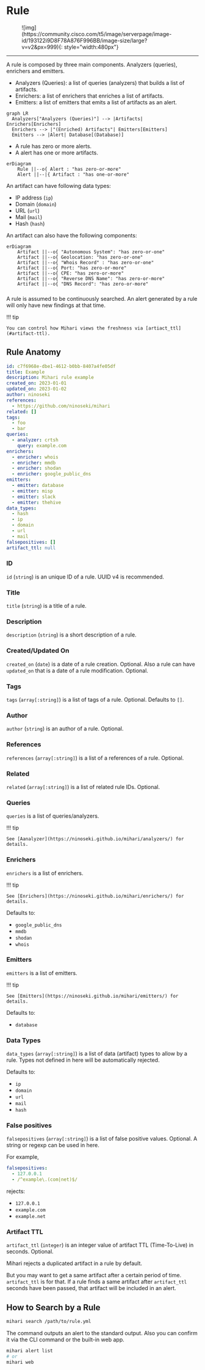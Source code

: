 # Rule

<figure markdown>
  ![img](https://community.cisco.com/t5/image/serverpage/image-id/193122i9D8F78A876F996BB/image-size/large?v=v2&px=999){: style="width:480px"}
</figure>

---

A rule is composed by three main components. Analyzers (queries), enrichers and emitters.

- Analyzers (Queries): a list of queries (analyzers) that builds a list of artifacts.
- Enrichers: a list of enrichers that enriches a list of artifacts.
- Emitters: a list of emitters that emits a list of artifacts as an alert.

```mermaid
graph LR
  Analyzers["Analyzers (Queries)"] --> |Artifacts| Enrichers[Enrichers]
  Enrichers --> |"(Enriched) Artifacts"| Emitters[Emitters]
  Emitters --> |Alert| Database[(Database)]
```

- A rule has zero or more alerts.
- A alert has one or more artifacts.

```mermaid
erDiagram
    Rule ||--o{ Alert : "has zero-or-more"
    Alert ||--|{ Artifact : "has one-or-more"
```

An artifact can have following data types:

- IP address (`ip`)
- Domain (`domain`)
- URL (`url`)
- Mail (`mail`)
- Hash (`hash`)

An artifact can also have the following components:

```mermaid
erDiagram
    Artifact ||--o{ "Autonomous System": "has zero-or-one"
    Artifact ||--o{ Geolocation: "has zero-or-one"
    Artifact ||--o{ "Whois Record" : "has zero-or-one"
    Artifact ||--o{ Port: "has zero-or-more"
    Artifact ||--o{ CPE: "has zero-or-more"
    Artifact ||--o{ "Reverse DNS Name": "has zero-or-more"
    Artifact ||--o{ "DNS Record": "has zero-or-more"
```

###

A rule is assumed to be continuously searched. An alert generated by a rule will only have new findings at that time.

!!! tip

    You can control how Mihari views the freshness via [artiact_ttl](#artifact-ttl).

## Rule Anatomy

```yaml
id: c7f6968e-dbe1-4612-b0bb-8407a4fe05df
title: Example
description: Mihari rule example
created_on: 2023-01-01
updated_on: 2023-01-02
author: ninoseki
references:
  - https://github.com/ninoseki/mihari
related: []
tags:
  - foo
  - bar
queries:
  - analyzer: crtsh
    query: example.com
enrichers:
  - enricher: whois
  - enricher: mmdb
  - enricher: shodan
  - enricher: google_public_dns
emitters:
  - emitter: database
  - emitter: misp
  - emitter: slack
  - emitter: thehive
data_types:
  - hash
  - ip
  - domain
  - url
  - mail
falsepositives: []
artifact_ttl: null
```

### ID

`id` (`string`) is an unique ID of a rule. UUID v4 is recommended.

### Title

`title` (`string`) is a title of a rule.

### Description

`description` (`string`) is a short description of a rule.

### Created/Updated On

`created_on` (`date`) is a date of a rule creation. Optional.
Also a rule can have `updated_on` that is a date of a rule modification. Optional.

### Tags

`tags` (`array[:string]`) is a list of tags of a rule. Optional. Defaults to `[]`.

### Author

`author` (`string`) is an author of a rule. Optional.

### References

`references` (`array[:string]`) is a list of a references of a rule. Optional.

### Related

`related` (`array[:string]`) is a list of related rule IDs. Optional.

### Queries

`queries` is a list of queries/analyzers.

!!! tip

    See [Aanalyzer](https://ninoseki.github.io/mihari/analyzers/) for details.

### Enrichers

`enrichers` is a list of enrichers.

!!! tip

    See [Enrichers](https://ninoseki.github.io/mihari/enrichers/) for details.

Defaults to:

- `google_public_dns`
- `mmdb`
- `shodan`
- `whois`

### Emitters

`emitters` is a list of emitters.

!!! tip

    See [Emitters](https://ninoseki.github.io/mihari/emitters/) for details.

Defaults to:

- `database`

### Data Types

`data_types` (`array[:string]`) is a list of data (artifact) types to allow by a rule. Types not defined in here will be automatically rejected.

Defaults to:

- `ip`
- `domain`
- `url`
- `mail`
- `hash`

### False positives

`falsepositives` (`array[:string]`) is a list of false positive values. Optional. A string or regexp can be used in here.

For example,

```yaml
falsepositives:
  - 127.0.0.1
  - /^example\.(com|net)$/
```

rejects:

- `127.0.0.1`
- `example.com`
- `example.net`

### Artifact TTL

`artifact_ttl` (`integer`) is an integer value of artifact TTL (Time-To-Live) in seconds. Optional.

Mihari rejects a duplicated artifact in a rule by default.

But you may want to get a same artifact after a certain period of time. `artifact_ttl` is for that. If a rule finds a same artifact after `artifact_ttl` seconds have been passed, that artifact will be included in an alert.

## How to Search by a Rule

```bash
mihari search /path/to/rule.yml
```

The command outputs an alert to the standard output. Also you can confirm it via the CLI command or the built-in web app.

```bash
mihari alert list
# or
mihari web
```
